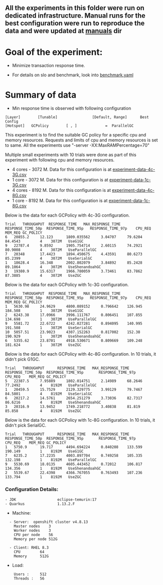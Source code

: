 ## All the experiments in this folder were run on dedicated infrastructure. Manual runs for the best configuration were run to reproduce the data and were updated at [manuals](manuals) dir

# Goal of the experiment:
- Minimize transaction response time.

- For details on slo and benchmark, look into [benchmark.yaml](benchmark.yaml)

# Summary of data
- Min response time is observed with following configuration
```
[Layer]        [Tunable]                [Default, Range]      Best Config
[Hotspot]	GCPolicy		[ , ]		      =  ParallelGC

```
This experiment is to find the suitable GC policy for a specific cpu and memory resources. Requests and limits of cpu and memory resources is set to same.
All the experiments use "-server -XX:MaxRAMPercentage=70"

Multiple small experiments with 10 trials were done as part of this experiment with following cpu and memory resources.
- 4 cores - 3072 M. Data for this configuration is at [experiment-data-4c-3G.csv](experiment-data-4c-3G.csv)
- 1 core  - 3072 M. Data for this configuration is at [experiment-data-1c-3G.csv](experiment-data-1c-3G.csv)
- 4 cores - 8192 M. Data for this configuration is at [experiment-data-4c-8G.csv](experiment-data-4c-8G.csv)
- 1 core  - 8192 M. Data for this configuration is at [experiment-data-1c-8G.csv](experiment-data-1c-8G.csv)

Below is the data for each GCPolicy with 4c-3G configuration.
```
Trial	THROUGHPUT	RESPONSE_TIME	MAX_RESPONSE_TIME    RESPONSE_TIME_50p	RESPONSE_TIME_95p	RESPONSE_TIME_97p    CPU_REQ	MEM_REQ GC_POLICY
6	20855.2		12.123		1809.035562		3.04707		79.6204			84.4543			4	 3072M 	 UseG1GC 
9	22787.4		9.8592		1905.754714		2.60115		74.2921			80.9008			4	 3072M 	 UseParallelGC 
7	20348		17.4423		1894.450675		4.43591		80.6273			85.2399			4	 3072M 	 UseSerialGC 
1	18628.4		16.348		2002.802079		3.84892		85.2428			89.1064			4	 3072M 	 UseShenandoahGC 
3	19380.9		15.6317		1966.780059		3.73461		83.7862			87.3885			4	 3072M 	 UseZGC 
```
Below is the data for each GCPolicy with 1c-3G configuration.
```
Trial	THROUGHPUT	RESPONSE_TIME	MAX_RESPONSE_TIME    RESPONSE_TIME_50p	RESPONSE_TIME_95p	RESPONSE_TIME_97p    CPU_REQ	MEM_REQ	GC_POLICY
1	5630.98		24.9629		4800.089152		0.796642	126.945			184.508			1	 3072M 	 UseG1GC 
2	6243.38		17.0966		3996.111767		0.806451	107.855			134.698			1	 3072M 	 UseParallelGC 
9	5581.72		22.6722		4242.027281		0.894095	140.995			191.508			1	 3072M 	 UseSerialGC 
10	5057.51		23.9023		4307.152263		0.817002	152.38			190.929			1	 3072M 	 UseShenandoahGC 
6	5355.62		23.8701		4918.530671		0.809669	109.248			181.624			1	 3072M 	 UseZGC 
```

Below is the data for each GCPolicy with 4c-8G configuration. In 10 trials, it didn't pick G1GC.
```
Trial   THROUGHPUT      RESPONSE_TIME   MAX_RESPONSE_TIME    RESPONSE_TIME_50p  RESPONSE_TIME_95p       RESPONSE_TIME_97p    CPU_REQ    MEM_REQ GC_POLICY
5	22387.5		7.95889		1802.014751		2.14989		68.2646			77.2492			4	 8192M 	 UseParallelGC 
1	20459.5		15.7529		2129.329775		3.99129		79.7467			84.5801			4	 8192M 	 UseSerialGC 
6	20217.2		14.5761		2654.251279		3.73036		82.7317			86.6216			4	 8192M 	 UseShenandoahGC 
3	20316.9		13.9452		1749.218772		3.40838		81.819			85.858			4	 8192M 	 UseZGC 
```

Below is the data for each GCPolicy with 1c-8G configuration. In 10 trials, it didn't pick SerialGC.
```
Trial   THROUGHPUT      RESPONSE_TIME   MAX_RESPONSE_TIME    RESPONSE_TIME_50p  RESPONSE_TIME_95p       RESPONSE_TIME_97p    CPU_REQ    MEM_REQ GC_POLICY
1	5750.9		19.717		4494.694224		0.840208	133.599			190.149			1	 8192M 	 UseG1GC 
7	6235.2		17.2235		4003.897704		0.749258	105.335			132.198			1	 8192M 	 UseParallelGC 
9	5530.69		18.0135		4605.443452		0.72012		106.817			134.356			1	 8192M 	 UseShenandoahGC 
2	5539.67		22.4398		4366.767055		0.763493	107.236			133.794			1	 8192M 	 UseZGC 
```

### Configuration Details:
```
- JDK                   eclipse-temurin:17
- Quarkus               1.13.2.F
```
- Machine: 
```
  - Server:  openshift cluster v4.8.13
    Master nodes	3
    Worker nodes	3
    CPU per node	56
    Memory per node	512G

  - Client: RHEL 8.3
    CPU  		64
    Memory 		512G  
```
- Load: 
```
 	Users :		512
	Threads :	56
```

